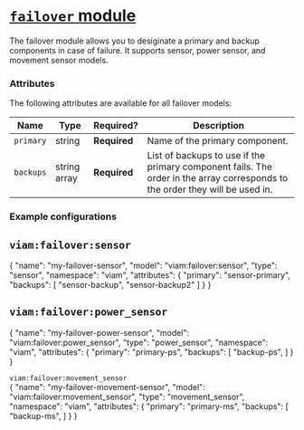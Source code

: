 # [`failover` module](<https://github.com/viam-modules/failover>)

The failover module allows you to desiginate a primary and backup components in case of failure.
It supports sensor, power sensor, and movement sensor models.

### Attributes

The following attributes are available for all failover models:

| Name          | Type   | Required?    | Description                                                                                                                                                                                                                                                                                                                                                                                                                             |
| ------------- | ------ | ------------ | --------------------------------------------------------------------------------------------------------------------------------------------------------------------------------------------------------------------------------------------------------------------------------------------------------------------------------------------------------------------------------------------------------------------------------------- |
| `primary`  | string | **Required** | Name of the primary component.                                                                                                                                                                                                                   |
| `backups` | string array |  **Required**  | List of backups to use if the primary component fails. The order in the array corresponds to the order they will be used in.

### Example configurations

## `viam:failover:sensor` <br>
  {
      "name": "my-failover-sensor",
      "model": "viam:failover:sensor",
      "type": "sensor",
      "namespace": "viam",
      "attributes": {
        "primary": "sensor-primary",
        "backups": [
          "sensor-backup",
          "sensor-backup2"
        ]
      }
  }

## `viam:failover:power_sensor` <br>
  {
      "name": "my-failover-power-sensor",
      "model": "viam:failover:power_sensor",
      "type": "power_sensor",
      "namespace": "viam",
      "attributes": {
        "primary": "primary-ps",
        "backups": [
          "backup-ps",
        ]
      }
  }

`viam:failover:movement_sensor` <br>
  {
      "name": "my-failover-movement-sensor",
      "model": "viam:failover:movement_sensor",
      "type": "movement_sensor",
      "namespace": "viam",
      "attributes": {
        "primary": "primary-ms",
        "backups": [
          "backup-ms",
        ]
      }
  }

